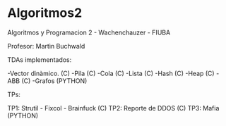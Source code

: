 # Algoritmos2
Algoritmos y Programacion 2 - Wachenchauzer - FIUBA 

Profesor: Martìn Buchwald

TDAs implementados:

-Vector dinàmico. (C)
-Pila (C)
-Cola (C)
-Lista (C)
-Hash (C)
-Heap (C)
-ABB (C)
-Grafos (PYTHON)

TPs:

TP1: Strutil - Fixcol - Brainfuck (C)
TP2: Reporte de DDOS (C)
TP3: Mafia (PYTHON)
